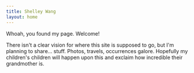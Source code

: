 ```yaml
---
title: Shelley Wang
layout: home
---
```


Whoah, you found my page. Welcome!

There isn't a clear vision for where this site is supposed to go, but I'm planning to share... stuff. Photos, travels, occurrences galore. Hopefully my children's children will happen upon this and exclaim how incredible their grandmother is.

